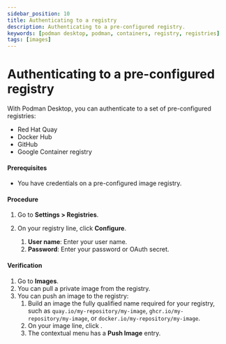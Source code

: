 ```yaml
---
sidebar_position: 10
title: Authenticating to a registry
description: Authenticating to a pre-configured registry.
keywords: [podman desktop, podman, containers, registry, registries]
tags: [images]
---
```


# Authenticating to a pre-configured registry

With Podman Desktop, you can authenticate to a set of pre-configured registries:

- Red Hat Quay
- Docker Hub
- GitHub
- Google Container registry

#### Prerequisites

- You have credentials on a pre-configured image registry.

#### Procedure

1. Go to **<icon icon="fa-solid fa-cog" size="lg" /> Settings > Registries**.
1. On your registry line, click **Configure**.

   1. **User name**: Enter your user name.
   1. **Password**: Enter your password or OAuth secret.

#### Verification

1. Go to **<icon icon="fa-solid fa-cloud" size="lg" /> Images**.
1. You can pull a private image from the registry.
1. You can push an image to the registry:
   1. Build an image the fully qualified name required for your registry, such as `quay.io/my-repository/my-image`, `ghcr.io/my-repository/my-image`, or `docker.io/my-repository/my-image`.
   1. On your image line, click **<icon icon="fa-solid fa-ellipsis-v" size="lg" />**.
   1. The contextual menu has a **<icon icon="fa-solid fa-arrow-up" size="lg" />Push Image** entry.
